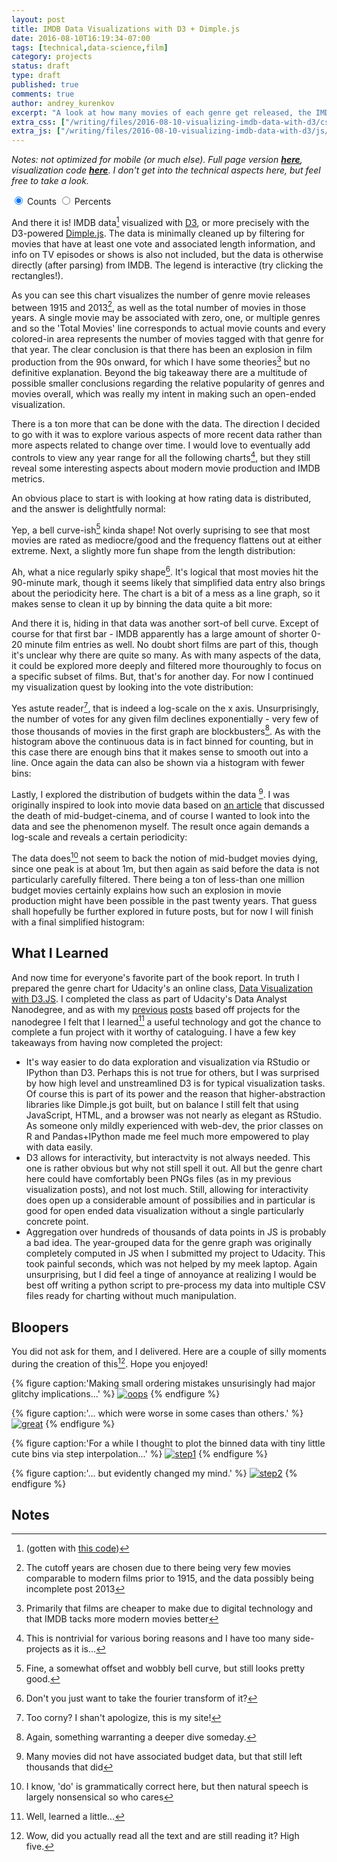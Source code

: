 ```yaml
---
layout: post
title: IMDB Data Visualizations with D3 + Dimple.js
date: 2016-08-10T16:19:34-07:00
tags: [technical,data-science,film]
category: projects
status: draft
type: draft
published: true
comments: true
author: andrey_kurenkov
excerpt: "A look at how many movies of each genre get released, the IMDB rating distribution, and more!"
extra_css: ["/writing/files/2016-08-10-visualizing-imdb-data-with-d3/css/style.css"]
extra_js: ["/writing/files/2016-08-10-visualizing-imdb-data-with-d3/js/createChartFuncs.js","http://d3js.org/d3.v3.min.js","http://dimplejs.org/dist/dimple.v2.1.6.min.js"]
---
```

*Notes: not optimized for mobile (or much else). Full page version **[here](/writing/files/2016-08-10-visualizing-imdb-data-with-d3/standalone_page.html)**, visualization code **[here](https://github.com/andreykurenkov/imdb-data-viz)**. I don't get into the technical aspects here, but feel free to take a look.*

<div id="genreChartContainer" class="chartContainer">
  <script type="text/javascript">
    /*Start on 1915 because prior too few movies are listed to make them a fair
    comparison to modern times*/
    var start_year = 1915;
    /*End on 2013 due to a strange dive towards zero in 2014 and 2015 I cannot explain or
    guarantee is not due to flawed data. At first I included the dip but received feedback it
    is best to remove it to avoid confusion, and then removed it.*/
    var end_year = 2013;
    //Get from localhost, perhaps change to github later
    var data_source = "/writing/files/2016-08-10-visualizing-imdb-data-with-d3/data/yearly_data.tsv";
    var name = "IMDB Yearly Movie And Genre Counts (1915-2013)";
    createGenreChart("#genreChartContainer",
                    data_source,
                    name,
                    start_year,
                    end_year);
  </script>
</div>

<form class="form" id="genreToggleForm">
  <div class="switch-field">
    <!--   <div class="switch-title">Display Type</div> -->
    <input type="radio" id="switch_left" name="switch" value="yes" checked/>
    <label for="switch_left">Counts</label>
    <input type="radio" id="switch_right" name="switch" value="no" />
    <label for="switch_right">Percents</label>
  </div>
</form>

And there it is! IMDB data[^gotten_with] visualized with [D3](https://d3js.org/), or more precisely with the D3-powered [Dimple.js](http://dimplejs.org/). The data is minimally cleaned up by filtering for movies that have at least one vote and associated length information, and info on TV episodes or shows is also not included, but the data is otherwise directly (after parsing) from IMDB. The legend is interactive (try clicking the rectangles!).

As you can see this chart visualizes the number of genre movie releases between 1915 and 2013[^why_years], as well as the total number of movies in those years. 
A single movie may be associated with zero, one, or multiple genres and so the 'Total Movies' line corresponds to actual
movie counts and every colored-in area represents the number of movies tagged with that genre for that year. 
The clear conclusion is that there has been an explosion in film production from the 90s onward, for which I have some theories[^theories] but no definitive explanation. Beyond the big takeaway there are a multitude of possible smaller conclusions regarding the relative popularity of genres and movies overall, which was really my intent in making such an open-ended visualization.

There is a ton more that can be done with the data. The direction I decided to
go with it was to explore various aspects of more recent data rather than
more aspects related to change over time. I would love to eventually add controls to view any year range for all the following charts[^nontrivial], but they still reveal some interesting aspects about modern movie production and IMDB metrics. 

An obvious place to start is with looking at how rating data is distributed, and the answer is delightfully normal:

<div id="ratingChartContainer" class="chartContainer">
  <script type="text/javascript">
    createLineChart("#ratingChartContainer",
                    "/writing/files/2016-08-10-visualizing-imdb-data-with-d3/data/rating_data.tsv",
                    false,
                    "IMDB Average Movie Rating Distribution (2003-2013) ",
                    "rating",
                    false,
                    "Average IMDB User Rating");
  </script>
</div>

Yep, a bell curve-ish[^bell_curve] kinda shape! Not overly suprising to see that most movies are rated as mediocre/good and the frequency flattens out at either extreme. Next, a slightly more fun shape from the length distribution:

<div id="lengthChartContainer" class="chartContainer">
  <script type="text/javascript">
    createLineChart("#lengthChartContainer",
                    "/writing/files/2016-08-10-visualizing-imdb-data-with-d3/data/length_data.tsv",
                    true,
                    "IMDB Movie Length Distribution (2003-2013)",
                    "length",
                    false,
                    "Length (minutes)",
                    "max");
  </script>
</div>

Ah, what a nice regularly spiky shape[^fourier]. It's logical that most movies hit the 90-minute mark, though it seems likely
that simplified data entry also brings about the periodicity here. The chart is a bit of a mess as a line graph, so it makes sense
to clean it up by binning the data quite a bit more:

<div id="lengthBinChartContainer" class="chartContainer">
  <script type="text/javascript">
    createHistChart("#lengthBinChartContainer",
                    "/writing/files/2016-08-10-visualizing-imdb-data-with-d3/data/length_data_hist.tsv",
                    true,
                    "IMDB Movie Length Distribution (2003-2013) ",
                    "length",
                    false,
                    "Length (minutes)");
  </script>
</div>

And there it is, hiding in that data was another sort-of bell curve. Except of course for that first bar - IMDB apparently has a large amount of shorter 0-20 minute film entries as well. No doubt short films are part of this, though it's unclear why there are quite so many. As with many aspects of the data, it could be explored more deeply and filtered more thouroughly to focus on a specific subset of films. But, that's for another day. For now I continued my visualization quest by looking into the vote distribution:

<div id="votesChartContainer" class="chartContainer">
  <script type="text/javascript">
    createLineChart("#votesChartContainer",
                    "/writing/files/2016-08-10-visualizing-imdb-data-with-d3/data/votes_data.tsv",
                    true,
                    "IMDB Movie Vote Count Distribution (2003-2013) ",
                    "votes",
                    true,
                    "IMDB User Vote Count");
  </script>
</div>

Yes astute reader[^corny], that is indeed a log-scale on the x axis. Unsurprisingly, the number of votes for any given film declines exponentially - very few of those thousands of movies in the first graph are blockbusters[^again]. As with the histogram above the continuous data is in fact binned for counting, but in this case there are enough bins that it makes sense to smooth out into a line. Once again the data can also be shown via a histogram with fewer bins:

<div id="votesBinChartContainer" class="chartContainer">
  <script type="text/javascript">
  createHistChart("#votesBinChartContainer",
                  "/writing/files/2016-08-10-visualizing-imdb-data-with-d3/data/votes_data_hist.tsv",
                      true,
                      "IMDB Movie Vote # Distribution (2003-2013) ",
                      "votes",
                      true,
                      "IMDB User Vote Count");
  </script>
</div>

Lastly, I explored the distribution of budgets within the data [^budgets]. I was originally inspired to look into 
movie data based on [an article](http://flavorwire.com/492985/how-the-death-of-mid-budget-cinema-left-a-generation-of-iconic-filmmakers-mia) 
that discussed the death of mid-budget-cinema, and of course I wanted to look into the data and see the phenomenon myself. The result once again demands a log-scale and reveals a certain periodicity:

<div id="budgetChartContainer" class="chartContainer">
  <script type="text/javascript">
    createLineChart("#budgetChartContainer",
                    "/writing/files/2016-08-10-visualizing-imdb-data-with-d3/data/budget_data.tsv",
                    true,
                    "IMDB Movie Budget Distribution (2003-2013) ",
                    "budget",
                    true,
                    "Budget (USD)",
                    "average");
  </script>
</div>

The data does[^plural] not seem to back the notion of mid-budget movies dying, since one peak is at about 1m, but then again as said before the data is not particularly carefully filtered. There being a ton of less-than one million budget movies certainly explains how such an explosion in movie production might have been possible in the past twenty years. That guess shall hopefully be further explored in future posts, but for now I will finish with a final simplified histogram:

<div id="budgetBinChartContainer" class="chartContainer">
  <script type="text/javascript">
    createHistChart("#budgetBinChartContainer",
                    "/writing/files/2016-08-10-visualizing-imdb-data-with-d3/data/budget_data_hist.tsv",
                    true,
                    "IMDB Movie Budget Distribution (2003-2013) ",
                    "budget",
                    true,
                    "Budget (USD)");
  </script>
</div>

## What I Learned
And now time for everyone's favorite part of the book report. In truth I prepared the genre chart for Udacity's an online class, [Data Visualization with D3.JS](https://www.udacity.com/course/data-visualization-and-d3js--ud507). I completed the class as part of Udacity's Data Analyst Nanodegree, and as with my [previous](http://www.andreykurenkov.com/writing/fun-visualizations-of-stackoverflow/) [posts](http://www.andreykurenkov.com/writing/power-of-ipython-pandas-scikilearn/) based off projects for the nanodegree I felt that I learned[^learned] a useful technology and got the chance to complete a fun project with it worthy of cataloguing. I have a few key takeaways from having now completed the project:

* It's way easier to do data exploration and visualization via RStudio or IPython than D3. Perhaps this is not true for others, but I was surprised by how high level and unstreamlined D3 is for typical visualization tasks. Of course this is part of its power and the reason that higher-abstraction libraries like Dimple.js got built, but on balance I still felt that using JavaScript, HTML, and a browser was not nearly as elegant as RStudio. As someone only mildly experienced with web-dev, the prior classes on R and Pandas+IPython made me feel much more empowered to play with data easily. 
* D3 allows for interactivity, but interactvity is not always needed. This one is rather obvious but why not still spell it out. All but the genre chart here could have comfortably been PNGs files (as in my previous visualization posts), and not lost much. Still, allowing for interactivity does open up a considerable amount of possibilies and in particular is good for open ended data visualization without a single particularly concrete point.
* Aggregation over hundreds of thousands of data points in JS is probably a bad idea. The year-grouped data for the genre graph was originally completely computed in JS when I submitted my project to Udacity. This took painful seconds, which was not helped by my meek laptop. Again unsurprising, but I did feel a tinge of annoyance at realizing I would be best off writing a python script to pre-process my data into multiple CSV files ready for charting without much manipulation. 

## Bloopers
You did not ask for them, and I delivered. Here are a couple of silly moments during the creation of this[^high_five]. Hope you enjoyed!

{% figure caption:'Making small ordering mistakes unsurisingly had major glitchy implications...' %}
[<img class="postimageactual" src="/writing/images/2016-08-10-visualizing-imdb-data-with-d3/oops.png" alt="oops"/>](/writing/images/2016-08-10-visualizing-imdb-data-with-d3/oops.png)
{% endfigure %}

{% figure caption:'... which were worse in some cases than others.' %}
[<img class="postimageactual" src="/writing/images/2016-08-10-visualizing-imdb-data-with-d3/great.png" alt="great"/>](/writing/images/2016-08-10-visualizing-imdb-data-with-d3/great.png)
{% endfigure %}

{% figure caption:'For a while I thought to plot the binned data with tiny little cute bins via step interpolation...' %}
[<img class="postimageactual" src="/writing/images/2016-08-10-visualizing-imdb-data-with-d3/step1.png" alt="step1"/>](/writing/images/2016-08-10-visualizing-imdb-data-with-d3/step1.png)
{% endfigure %}

{% figure caption:'... but evidently changed my mind.' %}
[<img class="postimageactual" src="/writing/images/2016-08-10-visualizing-imdb-data-with-d3/step2.png" alt="step2"/>](/writing/images/2016-08-10-visualizing-imdb-data-with-d3/step2.png)
{% endfigure %}


## Notes
[^gotten_with]: (gotten with <a href="https://github.com/andreykurenkov/data-movies">this code</a>) 
[^why_years]: The cutoff years are chosen due to there being very few movies comparable to modern films prior to 1915, and the data possibly being incomplete post 2013
[^theories]: Primarily that films are cheaper to make due to digital technology and that IMDB tacks more modern movies better
[^nontrivial]: This is nontrivial for various boring reasons and I have too many side-projects as it is...
[^bell_curve]: Fine, a somewhat offset and wobbly bell curve, but still looks pretty good.
[^fourier]: Don't you just want to take the fourier transform of it? 
[^corny]: Too corny? I shan't apologize, this is my site!
[^again]: Again, something warranting a deeper dive someday.
[^budgets]: Many movies did not have associated budget data, but that still left thousands that did
[^plural]: I know, 'do' is grammatically correct here, but then natural speech is largely nonsensical so who cares
[^learned]: Well, learned a little...
[^high_five]: Wow, did you actually read all the text and are still reading it? High five.
